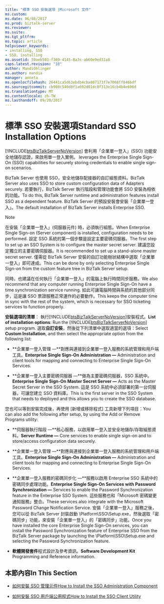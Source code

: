 ```yaml
---
title: "標準 SSO 安裝選項 |Microsoft 文件"
ms.custom: 
ms.date: 06/08/2017
ms.prod: biztalk-server
ms.reviewer: 
ms.suite: 
ms.tgt_pltfrm: 
ms.topic: article
helpviewer_keywords:
- installing, SSO
- SSO, installing
ms.assetid: 59aeb503-f369-4145-8a3c-ab60e9ed31a8
caps.latest.revision: "18"
author: MandiOhlinger
ms.author: mandia
manager: anneta
ms.openlocfilehash: 26441ca5d63ebdb4cba807173f7e7068ff846bdf
ms.sourcegitcommit: cb908c540d8f1a692d01dc8f313e16cb4b4e696d
ms.translationtype: MT
ms.contentlocale: zh-TW
ms.lasthandoff: 09/20/2017
---
```

# <a name="standard-sso-installation-options"></a><span data-ttu-id="61ba8-102">標準 SSO 安裝選項</span><span class="sxs-lookup"><span data-stu-id="61ba8-102">Standard SSO Installation Options</span></span>
[!INCLUDE[btsBizTalkServerNoVersion](../includes/btsbiztalkservernoversion-md.md)]<span data-ttu-id="61ba8-103"> 會利用「企業單一登入」(SSO) 功能安全地儲存認證，來啟用單一登入實例。</span><span class="sxs-lookup"><span data-stu-id="61ba8-103"> leverages the Enterprise Single Sign-On (SSO) capabilities for securely storing credentials to enable single sign-on scenarios.</span></span>  
  
 <span data-ttu-id="61ba8-104">BizTalk Server 也使用 SSO，安全地儲存配接器的自訂組態資料。</span><span class="sxs-lookup"><span data-stu-id="61ba8-104">BizTalk Server also uses SSO to store custom configuration data of Adapters securely.</span></span> <span data-ttu-id="61ba8-105">若要執行，BizTalk Server 執行階段和管理功能會將 SSO 安裝為相依的功能。</span><span class="sxs-lookup"><span data-stu-id="61ba8-105">To do this, BizTalk Server runtime and administration features install SSO as a dependent feature.</span></span> <span data-ttu-id="61ba8-106">BizTalk Server 的預設安裝會安裝「企業單一登入」。</span><span class="sxs-lookup"><span data-stu-id="61ba8-106">The default installation of BizTalk Server installs Enterprise SSO.</span></span>  
  
> [!NOTE]
>  <span data-ttu-id="61ba8-107">在安裝「企業單一登入」(伺服器元件) 時，必須執行組態。</span><span class="sxs-lookup"><span data-stu-id="61ba8-107">When Enterprise Single Sign-on (Server component) is installed, configuration needs to be performed.</span></span> <span data-ttu-id="61ba8-108">設定 SSO 系統的第一個步驟是設定主要密碼伺服器。</span><span class="sxs-lookup"><span data-stu-id="61ba8-108">The first step to set up an SSO System is to configure the master secret server.</span></span> <span data-ttu-id="61ba8-109">建議您設定獨立的主要密碼伺服器。</span><span class="sxs-lookup"><span data-stu-id="61ba8-109">It is recommended to set up a stand-alone master secret server.</span></span> <span data-ttu-id="61ba8-110">僅需從 BizTalk Server 安裝的自訂功能樹狀結構中選取「企業單一登入」即可達成。</span><span class="sxs-lookup"><span data-stu-id="61ba8-110">This can be done by only selecting Enterprise Single Sign-on from the custom feature tree in BizTalk Server setup.</span></span>  
>   
>  <span data-ttu-id="61ba8-111">同時，也建議在任何執行「企業單一登入」的電腦上執行時間同步服務。</span><span class="sxs-lookup"><span data-stu-id="61ba8-111">We also recommend that any computer running Enterprise Single Sign-On have a time synchronization service running.</span></span> <span data-ttu-id="61ba8-112">如此可讓電腦時間與系統的其他部分同步，這是讓 SSO 票證服務正常運作的必要動作。</span><span class="sxs-lookup"><span data-stu-id="61ba8-112">This keeps the computer time in sync with the rest of the system, which is necessary for SSO ticketing services to function properly.</span></span>  
  
 <span data-ttu-id="61ba8-113">**安裝選項的清單**： 執行[!INCLUDE[btsBizTalkServerNoVersion](../includes/btsbiztalkservernoversion-md.md)]安裝程式。</span><span class="sxs-lookup"><span data-stu-id="61ba8-113">**List of installation options**: Run the [!INCLUDE[btsBizTalkServerNoVersion](../includes/btsbiztalkservernoversion-md.md)] setup program.</span></span> <span data-ttu-id="61ba8-114">選取**自訂安裝**，然後從下列清單中選取適當的選項：</span><span class="sxs-lookup"><span data-stu-id="61ba8-114">Select **Custom Installation**, and then select the appropriate option from the following list:</span></span>  
  
-   <span data-ttu-id="61ba8-115">**企業單一登入管理 ―**對應與連接到企業單一登入服務的系統管理和用戶端工具。</span><span class="sxs-lookup"><span data-stu-id="61ba8-115">**Enterprise Single Sign-On Administration ―** Administration and client tools for mapping and connecting to Enterprise Single Sign-On Services.</span></span>  
  
-   <span data-ttu-id="61ba8-116">**企業單一登入主要密碼伺服器 ―**做為主要密碼伺服器，SSO 系統中。</span><span class="sxs-lookup"><span data-stu-id="61ba8-116">**Enterprise Single Sign-On Master Secret Server ―** Acts as the Master Secret Server in the SSO System.</span></span> <span data-ttu-id="61ba8-117">這是 SSO 系統中必須部署的第一台伺服器，可讓您建立 SSO 資料庫。</span><span class="sxs-lookup"><span data-stu-id="61ba8-117">This is the first server in the SSO System that needs to deployed and this allows you to create the SSO database.</span></span>  
  
 <span data-ttu-id="61ba8-118">您也可以等到安裝完成後，再使用 [新增或移除程式] 工具新增下列項目：</span><span class="sxs-lookup"><span data-stu-id="61ba8-118">You can also add the following after setup, by using the Add or Remove Programs utility:</span></span>  
  
-   <span data-ttu-id="61ba8-119">**伺服器執行階段 ―**核心服務，以啟用單一登入並安全地儲存/存取組態資料。</span><span class="sxs-lookup"><span data-stu-id="61ba8-119">**Server Runtime ―** Core services to enable single sign-on and to store/access configuration data securely.</span></span>  
  
-   <span data-ttu-id="61ba8-120">**企業單一登入管理 ―**對應與連接到企業單一登入服務的系統管理和用戶端工具。</span><span class="sxs-lookup"><span data-stu-id="61ba8-120">**Enterprise Single Sign-On Administration ―** Administration and client tools for mapping and connecting to Enterprise Single Sign-On Services.</span></span>  
  
-   <span data-ttu-id="61ba8-121">**企業單一登入服務的密碼同步化 ―**服務以啟用 Enterprise SSO 系統中的密碼同步處理功能。</span><span class="sxs-lookup"><span data-stu-id="61ba8-121">**Enterprise Single Sign-On Services with Password Synchronization ―** Services to enable the Password Synchronization feature in the Enterprise SSO System.</span></span> <span data-ttu-id="61ba8-122">這些服務也和「Microsoft 密碼變更通知服務」整合。</span><span class="sxs-lookup"><span data-stu-id="61ba8-122">These services also integrate with the Microsoft Password Change Notification Service.</span></span> <span data-ttu-id="61ba8-123">安裝「企業單一登入」服務之後，您可以從 BizTalk Server 封裝啟動 \Platform\SSO\Setup.exe，然後選取「密碼同步」功能，來安裝「企業單一登入」的「密碼同步」功能。</span><span class="sxs-lookup"><span data-stu-id="61ba8-123">Once you have installed the core Enterprise Single Sign-On services, you can install the Password Synchronization feature of Enterprise SSO from the BizTalk Server package by launching the \Platform\SSO\Setup.exe and selecting the Password Synchronization feature.</span></span>  
  
-   <span data-ttu-id="61ba8-124">**軟體開發套件**程式設計及參考資訊。</span><span class="sxs-lookup"><span data-stu-id="61ba8-124">**Software Development Kit** Programming and Reference information.</span></span>  
  
## <a name="in-this-section"></a><span data-ttu-id="61ba8-125">本節內容</span><span class="sxs-lookup"><span data-stu-id="61ba8-125">In This Section</span></span>  
  
-   [<span data-ttu-id="61ba8-126">如何安裝 SSO 管理元件</span><span class="sxs-lookup"><span data-stu-id="61ba8-126">How to Install the SSO Administration Component</span></span>](../core/how-to-install-the-sso-administration-component.md)  
  
-   [<span data-ttu-id="61ba8-127">如何安裝 SSO 用戶端公用程式</span><span class="sxs-lookup"><span data-stu-id="61ba8-127">How to Install the SSO Client Utility</span></span>](../core/how-to-install-the-sso-client-utility.md)